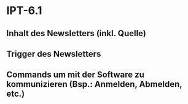 # IPT-6.1

## Inhalt des Newsletters (inkl. Quelle)

## Trigger des Newsletters

## Commands um mit der Software zu kommunizieren (Bsp.: Anmelden, Abmelden, etc.)

